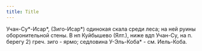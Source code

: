```yaml
---
title: Title
---
```


Учан-Су*-Исар*, (Зиго-Исар*) одинокая скала среди леса; на ней руины
оборонительной стены. В нп Куйбышево (Ялт.), ниже вдп Учан-Су, на п. берегу 2)
греч. зиго - ярмо; седловина У-Эль-Коба* - см. Иель-Коба.
